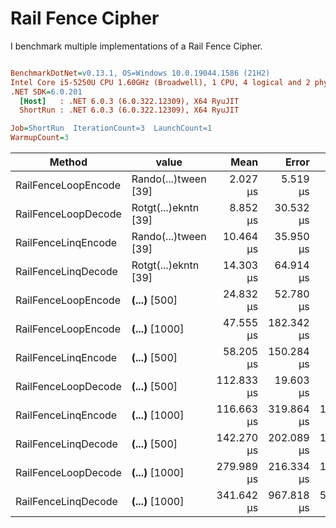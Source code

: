 # Rail Fence Cipher 

I benchmark multiple implementations of a Rail Fence Cipher.


``` ini

BenchmarkDotNet=v0.13.1, OS=Windows 10.0.19044.1586 (21H2)
Intel Core i5-5250U CPU 1.60GHz (Broadwell), 1 CPU, 4 logical and 2 physical cores
.NET SDK=6.0.201
  [Host]   : .NET 6.0.3 (6.0.322.12309), X64 RyuJIT
  ShortRun : .NET 6.0.3 (6.0.322.12309), X64 RyuJIT

Job=ShortRun  IterationCount=3  LaunchCount=1  
WarmupCount=3  

```
|              Method |                value |       Mean |      Error |     StdDev |    Gen 0 | Allocated |
|-------------------- |--------------------- |-----------:|-----------:|-----------:|---------:|----------:|
| RailFenceLoopEncode | Rando(...)tween [39] |   2.027 μs |   5.519 μs |  0.3025 μs |   2.0981 |      3 KB |
| RailFenceLoopDecode | Rotgt(...)ekntn [39] |   8.852 μs |  30.532 μs |  1.6735 μs |   5.1193 |      8 KB |
| RailFenceLinqEncode | Rando(...)tween [39] |  10.464 μs |  35.950 μs |  1.9705 μs |   4.9591 |      8 KB |
| RailFenceLinqDecode | Rotgt(...)ekntn [39] |  14.303 μs |  64.914 μs |  3.5582 μs |   5.7678 |      9 KB |
| RailFenceLoopEncode |  ****(...)**** [500] |  24.832 μs |  52.780 μs |  2.8930 μs |  31.2500 |     48 KB |
| RailFenceLoopEncode | ****(...)**** [1000] |  47.555 μs | 182.342 μs |  9.9948 μs |  73.4863 |    113 KB |
| RailFenceLinqEncode |  ****(...)**** [500] |  58.205 μs | 150.284 μs |  8.2376 μs |  23.8037 |     36 KB |
| RailFenceLoopDecode |  ****(...)**** [500] | 112.833 μs |  19.603 μs |  1.0745 μs | 220.4590 |    338 KB |
| RailFenceLinqEncode | ****(...)**** [1000] | 116.663 μs | 319.864 μs | 17.5328 μs |  41.9922 |     64 KB |
| RailFenceLinqDecode |  ****(...)**** [500] | 142.270 μs | 202.089 μs | 11.0772 μs |  25.1465 |     39 KB |
| RailFenceLoopDecode | ****(...)**** [1000] | 279.989 μs | 216.334 μs | 11.8580 μs | 781.2500 |  1,197 KB |
| RailFenceLinqDecode | ****(...)**** [1000] | 341.642 μs | 967.818 μs | 53.0494 μs |  43.9453 |     68 KB |
